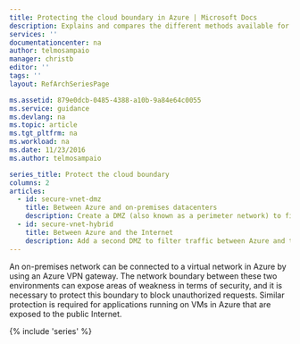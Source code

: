 ```yaml
---
title: Protecting the cloud boundary in Azure | Microsoft Docs
description: Explains and compares the different methods available for protecting applications and components running in Azure as part of a hybrid system from unauthorized intrusion.
services: ''
documentationcenter: na
author: telmosampaio
manager: christb
editor: ''
tags: ''
layout: RefArchSeriesPage

ms.assetid: 879e0dcb-0485-4388-a10b-9a84e64c0055
ms.service: guidance
ms.devlang: na
ms.topic: article
ms.tgt_pltfrm: na
ms.workload: na
ms.date: 11/23/2016
ms.author: telmosampaio

series_title: Protect the cloud boundary
columns: 2
articles:
  - id: secure-vnet-dmz
    title: Between Azure and on-premises datacenters
    description: Create a DMZ (also known as a perimeter network) to filter traffic between Azure and your on-premises network.
  - id: secure-vnet-hybrid
    title: Between Azure and the Internet
    description: Add a second DMZ to filter traffic between Azure and the Internet.
---
```

An on-premises network can be connected to a virtual network in Azure by using an Azure VPN gateway. The network boundary between these two environments can expose areas of weakness in terms of security, and it is necessary to protect this boundary to block unauthorized requests. Similar protection is required for applications running on VMs in Azure that are exposed to the public Internet.

{% include 'series' %}

